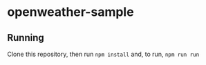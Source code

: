 # openweather-sample

## Running
Clone this repository, then run `npm install` and, to run, `npm run run`

